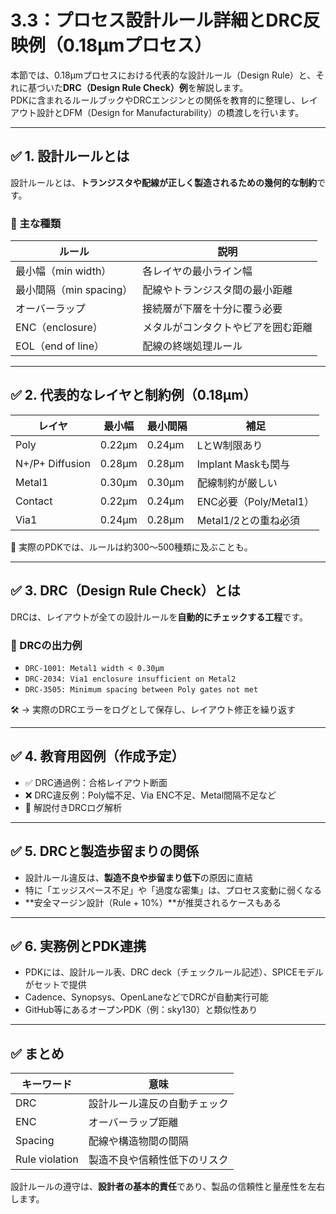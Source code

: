 # 3.3：プロセス設計ルール詳細とDRC反映例（0.18μmプロセス）

本節では、0.18μmプロセスにおける代表的な設計ルール（Design Rule）と、それに基づいた**DRC（Design Rule Check）例**を解説します。  
PDKに含まれるルールブックやDRCエンジンとの関係を教育的に整理し、レイアウト設計とDFM（Design for Manufacturability）の橋渡しを行います。

---

## ✅ 1. 設計ルールとは

設計ルールとは、**トランジスタや配線が正しく製造されるための幾何的な制約**です。

### 🔹 主な種類

| ルール | 説明 |
|--------|------|
| 最小幅（min width） | 各レイヤの最小ライン幅 |
| 最小間隔（min spacing） | 配線やトランジスタ間の最小距離 |
| オーバーラップ | 接続層が下層を十分に覆う必要 |
| ENC（enclosure） | メタルがコンタクトやビアを囲む距離 |
| EOL（end of line） | 配線の終端処理ルール |

---

## ✅ 2. 代表的なレイヤと制約例（0.18μm）

| レイヤ | 最小幅 | 最小間隔 | 補足 |
|--------|--------|----------|------|
| Poly | 0.22μm | 0.24μm | LとW制限あり |
| N+/P+ Diffusion | 0.28μm | 0.28μm | Implant Maskも関与 |
| Metal1 | 0.30μm | 0.30μm | 配線制約が厳しい |
| Contact | 0.22μm | 0.24μm | ENC必要（Poly/Metal1） |
| Via1 | 0.24μm | 0.28μm | Metal1/2との重ね必須 |

📌 実際のPDKでは、ルールは約300〜500種類に及ぶことも。

---

## ✅ 3. DRC（Design Rule Check）とは

DRCは、レイアウトが全ての設計ルールを**自動的にチェックする工程**です。

### 🔹 DRCの出力例

- `DRC-1001: Metal1 width < 0.30μm`
- `DRC-2034: Via1 enclosure insufficient on Metal2`
- `DRC-3505: Minimum spacing between Poly gates not met`

🛠️ → 実際のDRCエラーをログとして保存し、レイアウト修正を繰り返す

---

## ✅ 4. 教育用図例（作成予定）

- ✅ DRC通過例：合格レイアウト断面
- ❌ DRC違反例：Poly幅不足、Via ENC不足、Metal間隔不足など
- 🧠 解説付きDRCログ解析

---

## ✅ 5. DRCと製造歩留まりの関係

- 設計ルール違反は、**製造不良や歩留まり低下**の原因に直結
- 特に「エッジスペース不足」や「過度な密集」は、プロセス変動に弱くなる
- **安全マージン設計（Rule + 10%）**が推奨されるケースもある

---

## ✅ 6. 実務例とPDK連携

- PDKには、設計ルール表、DRC deck（チェックルール記述）、SPICEモデルがセットで提供
- Cadence、Synopsys、OpenLaneなどでDRCが自動実行可能
- GitHub等にあるオープンPDK（例：sky130）と類似性あり

---

## ✅ まとめ

| キーワード | 意味 |
|------------|------|
| DRC | 設計ルール違反の自動チェック |
| ENC | オーバーラップ距離 |
| Spacing | 配線や構造物間の間隔 |
| Rule violation | 製造不良や信頼性低下のリスク |

設計ルールの遵守は、**設計者の基本的責任**であり、製品の信頼性と量産性を左右します。
